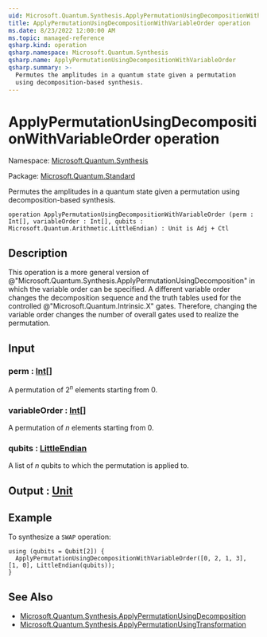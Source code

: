 ```yaml
---
uid: Microsoft.Quantum.Synthesis.ApplyPermutationUsingDecompositionWithVariableOrder
title: ApplyPermutationUsingDecompositionWithVariableOrder operation
ms.date: 8/23/2022 12:00:00 AM
ms.topic: managed-reference
qsharp.kind: operation
qsharp.namespace: Microsoft.Quantum.Synthesis
qsharp.name: ApplyPermutationUsingDecompositionWithVariableOrder
qsharp.summary: >-
  Permutes the amplitudes in a quantum state given a permutation
  using decomposition-based synthesis.
---
```


# ApplyPermutationUsingDecompositionWithVariableOrder operation

Namespace: [Microsoft.Quantum.Synthesis](xref:Microsoft.Quantum.Synthesis)

Package: [Microsoft.Quantum.Standard](https://nuget.org/packages/Microsoft.Quantum.Standard)


Permutes the amplitudes in a quantum state given a permutationusing decomposition-based synthesis.

```qsharp
operation ApplyPermutationUsingDecompositionWithVariableOrder (perm : Int[], variableOrder : Int[], qubits : Microsoft.Quantum.Arithmetic.LittleEndian) : Unit is Adj + Ctl
```


## Description

This operation is a more general version of @"Microsoft.Quantum.Synthesis.ApplyPermutationUsingDecomposition"in which the variable order can be specified. A different variable orderchanges the decomposition sequence and the truth tables used for thecontrolled @"Microsoft.Quantum.Intrinsic.X" gates.  Therefore, changing thevariable order changes the number of overall gates used to realize thepermutation.

## Input

### perm : [Int](xref:microsoft.quantum.qsharp.valueliterals#int-literals)[]

A permutation of $2^n$ elements starting from 0.


### variableOrder : [Int](xref:microsoft.quantum.qsharp.valueliterals#int-literals)[]

A permutation of $n$ elements starting from 0.


### qubits : [LittleEndian](xref:Microsoft.Quantum.Arithmetic.LittleEndian)

A list of $n$ qubits to which the permutation is applied to.



## Output : [Unit](xref:microsoft.quantum.qsharp.valueliterals#unit-literal)



## Example

To synthesize a `SWAP` operation:```qsharpusing (qubits = Qubit[2]) {  ApplyPermutationUsingDecompositionWithVariableOrder([0, 2, 1, 3], [1, 0], LittleEndian(qubits));}```

## See Also

- [Microsoft.Quantum.Synthesis.ApplyPermutationUsingDecomposition](xref:Microsoft.Quantum.Synthesis.ApplyPermutationUsingDecomposition)
- [Microsoft.Quantum.Synthesis.ApplyPermutationUsingTransformation](xref:Microsoft.Quantum.Synthesis.ApplyPermutationUsingTransformation)
